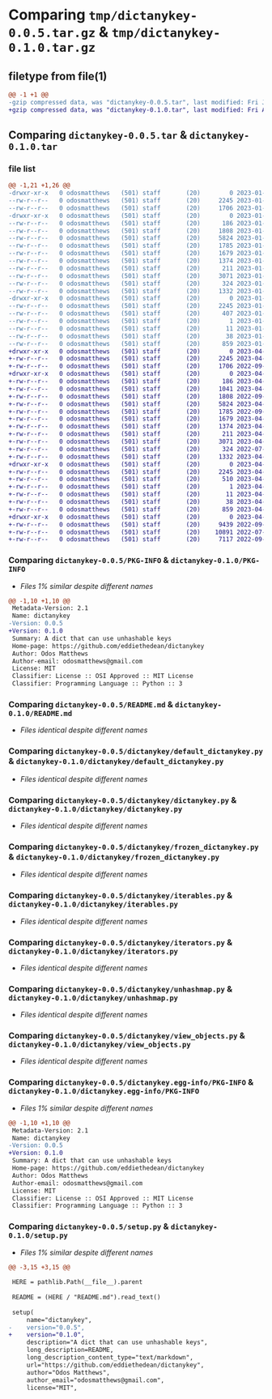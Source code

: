 # Comparing `tmp/dictanykey-0.0.5.tar.gz` & `tmp/dictanykey-0.1.0.tar.gz`

## filetype from file(1)

```diff
@@ -1 +1 @@
-gzip compressed data, was "dictanykey-0.0.5.tar", last modified: Fri Jan 20 16:28:25 2023, max compression
+gzip compressed data, was "dictanykey-0.1.0.tar", last modified: Fri Apr  7 18:41:16 2023, max compression
```

## Comparing `dictanykey-0.0.5.tar` & `dictanykey-0.1.0.tar`

### file list

```diff
@@ -1,21 +1,26 @@
-drwxr-xr-x   0 odosmatthews   (501) staff       (20)        0 2023-01-20 16:28:25.626127 dictanykey-0.0.5/
--rw-r--r--   0 odosmatthews   (501) staff       (20)     2245 2023-01-20 16:28:25.626002 dictanykey-0.0.5/PKG-INFO
--rw-r--r--   0 odosmatthews   (501) staff       (20)     1706 2023-01-20 16:26:17.000000 dictanykey-0.0.5/README.md
-drwxr-xr-x   0 odosmatthews   (501) staff       (20)        0 2023-01-20 16:28:25.625261 dictanykey-0.0.5/dictanykey/
--rw-r--r--   0 odosmatthews   (501) staff       (20)      186 2023-01-20 16:24:06.000000 dictanykey-0.0.5/dictanykey/__init__.py
--rw-r--r--   0 odosmatthews   (501) staff       (20)     1808 2023-01-20 16:24:20.000000 dictanykey-0.0.5/dictanykey/default_dictanykey.py
--rw-r--r--   0 odosmatthews   (501) staff       (20)     5824 2023-01-20 16:25:23.000000 dictanykey-0.0.5/dictanykey/dictanykey.py
--rw-r--r--   0 odosmatthews   (501) staff       (20)     1785 2023-01-20 16:25:26.000000 dictanykey-0.0.5/dictanykey/frozen_dictanykey.py
--rw-r--r--   0 odosmatthews   (501) staff       (20)     1679 2023-01-20 16:25:30.000000 dictanykey-0.0.5/dictanykey/iterables.py
--rw-r--r--   0 odosmatthews   (501) staff       (20)     1374 2023-01-20 16:25:34.000000 dictanykey-0.0.5/dictanykey/iterators.py
--rw-r--r--   0 odosmatthews   (501) staff       (20)      211 2023-01-20 16:25:36.000000 dictanykey-0.0.5/dictanykey/parent.py
--rw-r--r--   0 odosmatthews   (501) staff       (20)     3071 2023-01-20 16:25:46.000000 dictanykey-0.0.5/dictanykey/unhashmap.py
--rw-r--r--   0 odosmatthews   (501) staff       (20)      324 2023-01-20 16:25:50.000000 dictanykey-0.0.5/dictanykey/utils.py
--rw-r--r--   0 odosmatthews   (501) staff       (20)     1332 2023-01-20 16:26:03.000000 dictanykey-0.0.5/dictanykey/view_objects.py
-drwxr-xr-x   0 odosmatthews   (501) staff       (20)        0 2023-01-20 16:28:25.625842 dictanykey-0.0.5/dictanykey.egg-info/
--rw-r--r--   0 odosmatthews   (501) staff       (20)     2245 2023-01-20 16:28:25.000000 dictanykey-0.0.5/dictanykey.egg-info/PKG-INFO
--rw-r--r--   0 odosmatthews   (501) staff       (20)      407 2023-01-20 16:28:25.000000 dictanykey-0.0.5/dictanykey.egg-info/SOURCES.txt
--rw-r--r--   0 odosmatthews   (501) staff       (20)        1 2023-01-20 16:28:25.000000 dictanykey-0.0.5/dictanykey.egg-info/dependency_links.txt
--rw-r--r--   0 odosmatthews   (501) staff       (20)       11 2023-01-20 16:28:25.000000 dictanykey-0.0.5/dictanykey.egg-info/top_level.txt
--rw-r--r--   0 odosmatthews   (501) staff       (20)       38 2023-01-20 16:28:25.626161 dictanykey-0.0.5/setup.cfg
--rw-r--r--   0 odosmatthews   (501) staff       (20)      859 2023-01-20 16:26:51.000000 dictanykey-0.0.5/setup.py
+drwxr-xr-x   0 odosmatthews   (501) staff       (20)        0 2023-04-07 18:41:16.484112 dictanykey-0.1.0/
+-rw-r--r--   0 odosmatthews   (501) staff       (20)     2245 2023-04-07 18:41:16.483909 dictanykey-0.1.0/PKG-INFO
+-rw-r--r--   0 odosmatthews   (501) staff       (20)     1706 2022-09-12 21:38:43.000000 dictanykey-0.1.0/README.md
+drwxr-xr-x   0 odosmatthews   (501) staff       (20)        0 2023-04-07 18:41:16.478616 dictanykey-0.1.0/dictanykey/
+-rw-r--r--   0 odosmatthews   (501) staff       (20)      186 2023-04-07 18:37:35.000000 dictanykey-0.1.0/dictanykey/__init__.py
+-rw-r--r--   0 odosmatthews   (501) staff       (20)     1041 2023-04-07 18:38:33.000000 dictanykey-0.1.0/dictanykey/counts.py
+-rw-r--r--   0 odosmatthews   (501) staff       (20)     1808 2022-09-12 21:38:43.000000 dictanykey-0.1.0/dictanykey/default_dictanykey.py
+-rw-r--r--   0 odosmatthews   (501) staff       (20)     5824 2023-04-07 15:52:02.000000 dictanykey-0.1.0/dictanykey/dictanykey.py
+-rw-r--r--   0 odosmatthews   (501) staff       (20)     1785 2022-09-12 21:38:43.000000 dictanykey-0.1.0/dictanykey/frozen_dictanykey.py
+-rw-r--r--   0 odosmatthews   (501) staff       (20)     1679 2023-04-07 15:52:02.000000 dictanykey-0.1.0/dictanykey/iterables.py
+-rw-r--r--   0 odosmatthews   (501) staff       (20)     1374 2023-04-07 15:52:02.000000 dictanykey-0.1.0/dictanykey/iterators.py
+-rw-r--r--   0 odosmatthews   (501) staff       (20)      211 2023-04-07 15:52:02.000000 dictanykey-0.1.0/dictanykey/parent.py
+-rw-r--r--   0 odosmatthews   (501) staff       (20)     3071 2023-04-07 15:52:02.000000 dictanykey-0.1.0/dictanykey/unhashmap.py
+-rw-r--r--   0 odosmatthews   (501) staff       (20)      324 2022-07-19 18:53:31.000000 dictanykey-0.1.0/dictanykey/utils.py
+-rw-r--r--   0 odosmatthews   (501) staff       (20)     1332 2023-04-07 15:52:02.000000 dictanykey-0.1.0/dictanykey/view_objects.py
+drwxr-xr-x   0 odosmatthews   (501) staff       (20)        0 2023-04-07 18:41:16.482449 dictanykey-0.1.0/dictanykey.egg-info/
+-rw-r--r--   0 odosmatthews   (501) staff       (20)     2245 2023-04-07 18:41:16.000000 dictanykey-0.1.0/dictanykey.egg-info/PKG-INFO
+-rw-r--r--   0 odosmatthews   (501) staff       (20)      510 2023-04-07 18:41:16.000000 dictanykey-0.1.0/dictanykey.egg-info/SOURCES.txt
+-rw-r--r--   0 odosmatthews   (501) staff       (20)        1 2023-04-07 18:41:16.000000 dictanykey-0.1.0/dictanykey.egg-info/dependency_links.txt
+-rw-r--r--   0 odosmatthews   (501) staff       (20)       11 2023-04-07 18:41:16.000000 dictanykey-0.1.0/dictanykey.egg-info/top_level.txt
+-rw-r--r--   0 odosmatthews   (501) staff       (20)       38 2023-04-07 18:41:16.484170 dictanykey-0.1.0/setup.cfg
+-rw-r--r--   0 odosmatthews   (501) staff       (20)      859 2023-04-07 18:37:28.000000 dictanykey-0.1.0/setup.py
+drwxr-xr-x   0 odosmatthews   (501) staff       (20)        0 2023-04-07 18:41:16.483490 dictanykey-0.1.0/tests/
+-rw-r--r--   0 odosmatthews   (501) staff       (20)     9439 2022-09-12 21:38:43.000000 dictanykey-0.1.0/tests/test_anykeydict.py
+-rw-r--r--   0 odosmatthews   (501) staff       (20)    10891 2022-07-21 15:37:22.000000 dictanykey-0.1.0/tests/test_default_anykeydict.py
+-rw-r--r--   0 odosmatthews   (501) staff       (20)     7117 2022-09-12 21:38:43.000000 dictanykey-0.1.0/tests/test_unhashmap.py
```

### Comparing `dictanykey-0.0.5/PKG-INFO` & `dictanykey-0.1.0/PKG-INFO`

 * *Files 1% similar despite different names*

```diff
@@ -1,10 +1,10 @@
 Metadata-Version: 2.1
 Name: dictanykey
-Version: 0.0.5
+Version: 0.1.0
 Summary: A dict that can use unhashable keys
 Home-page: https://github.com/eddiethedean/dictanykey
 Author: Odos Matthews
 Author-email: odosmatthews@gmail.com
 License: MIT
 Classifier: License :: OSI Approved :: MIT License
 Classifier: Programming Language :: Python :: 3
```

### Comparing `dictanykey-0.0.5/README.md` & `dictanykey-0.1.0/README.md`

 * *Files identical despite different names*

### Comparing `dictanykey-0.0.5/dictanykey/default_dictanykey.py` & `dictanykey-0.1.0/dictanykey/default_dictanykey.py`

 * *Files identical despite different names*

### Comparing `dictanykey-0.0.5/dictanykey/dictanykey.py` & `dictanykey-0.1.0/dictanykey/dictanykey.py`

 * *Files identical despite different names*

### Comparing `dictanykey-0.0.5/dictanykey/frozen_dictanykey.py` & `dictanykey-0.1.0/dictanykey/frozen_dictanykey.py`

 * *Files identical despite different names*

### Comparing `dictanykey-0.0.5/dictanykey/iterables.py` & `dictanykey-0.1.0/dictanykey/iterables.py`

 * *Files identical despite different names*

### Comparing `dictanykey-0.0.5/dictanykey/iterators.py` & `dictanykey-0.1.0/dictanykey/iterators.py`

 * *Files identical despite different names*

### Comparing `dictanykey-0.0.5/dictanykey/unhashmap.py` & `dictanykey-0.1.0/dictanykey/unhashmap.py`

 * *Files identical despite different names*

### Comparing `dictanykey-0.0.5/dictanykey/view_objects.py` & `dictanykey-0.1.0/dictanykey/view_objects.py`

 * *Files identical despite different names*

### Comparing `dictanykey-0.0.5/dictanykey.egg-info/PKG-INFO` & `dictanykey-0.1.0/dictanykey.egg-info/PKG-INFO`

 * *Files 1% similar despite different names*

```diff
@@ -1,10 +1,10 @@
 Metadata-Version: 2.1
 Name: dictanykey
-Version: 0.0.5
+Version: 0.1.0
 Summary: A dict that can use unhashable keys
 Home-page: https://github.com/eddiethedean/dictanykey
 Author: Odos Matthews
 Author-email: odosmatthews@gmail.com
 License: MIT
 Classifier: License :: OSI Approved :: MIT License
 Classifier: Programming Language :: Python :: 3
```

### Comparing `dictanykey-0.0.5/setup.py` & `dictanykey-0.1.0/setup.py`

 * *Files 1% similar despite different names*

```diff
@@ -3,15 +3,15 @@
 
 HERE = pathlib.Path(__file__).parent
 
 README = (HERE / "README.md").read_text()
 
 setup(
     name="dictanykey",
-    version="0.0.5",
+    version="0.1.0",
     description="A dict that can use unhashable keys",
     long_description=README,
     long_description_content_type="text/markdown",
     url="https://github.com/eddiethedean/dictanykey",
     author="Odos Matthews",
     author_email="odosmatthews@gmail.com",
     license="MIT",
```


